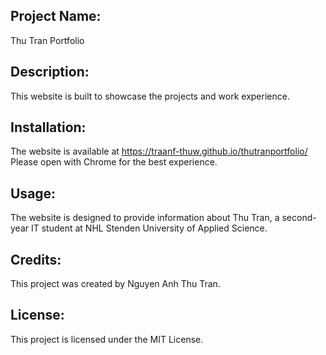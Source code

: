## Project Name:

Thu Tran Portfolio

## Description:

This website is built to showcase the projects and work experience. 

## Installation:

The website is available at https://traanf-thuw.github.io/thutranportfolio/ Please open with Chrome for the best experience. 

## Usage:

The website is designed to provide information about Thu Tran, a second-year IT student at NHL Stenden University of Applied Science. 

## Credits:

This project was created by Nguyen Anh Thu Tran.

## License:

This project is licensed under the MIT License.
